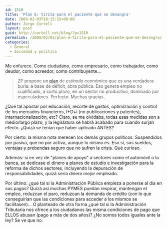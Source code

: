 ```yaml
---
id: 1510
title: 'Plan E: tirita para el paciente que se desangra'
date: 2009-02-03T18:15:15+00:00
author: Jorge Cortell
layout: post
guid: http://cortell.net/blog/?p=1510
permalink: /2009/02/03/plan-e-tirita-para-el-paciente-que-se-desangra/
categories:
  - General
  - Sociedad y polí­tica
---
```

Me enfurece. Como ciudadano, como empresario, como trabajador, como deudor, como acreedor, como contribuyente...

> ZP propone un <a title="http://www.plane.gob.es/" href="http://www.plane.gob.es/" target="_blank">plan</a> de estímulo económico que es una verdadera burla: a base de déficit, obra pública. Eso genera empleo no cualificado, a corto plazo, en un sector no productivo, dominado por especuladores. Perfecto. Muchas gracias.

¿Qué tal apostar por educación, recorte de gastos, optimización y control de los mercados financieros, I+D+i (no publicaciones y patentes), internacionalización, etc? Claro, se me olvidaba, todas esas medidas son a medio/largo plazo, y la legislatura se habrá acabado para cuando surjan efecto. ¿Quizá se tenían que haber aplicado ANTES?

Por cierto: la misma nota merecen los demás grupos políticos. Suspendidos por pasiva, que no por activa, aunque lo mismo es. Eso sí, sus sueldos, ventajas y prebendas seguro que no sufren la crisis. Qué curioso.

Además: si en vez de "planes de apoyo" a sectores como el automóvil o la banca, se dedicase el dinero a planes de estudio e investigación para la reforma de dichos sectores, incluyendo la depuración de responsabilidades, quizá sería dinero mejor empleado. 

Por último: ¿qué tal si la Administración Pública empieza a ponerse al día en sus pagos? Quizá así muchas PYMES puedan respirar, mantengan el empleo, reduzcan el paro, reduzcan la demanda de crédito (con lo que conseguirían que las condiciones para acceder a los mismos se facilitasen)... O planteado de otra forma ¿qué tal si la Administración Tributaria nos ofrece a los ciudadanos las misma condiciones de pago que ELLOS abusan (pago a más de dos años)? ¿No somos todos iguales ante la ley? Se ve que no.